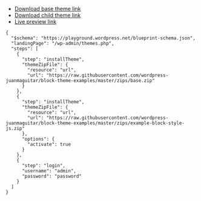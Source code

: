 - [Download base theme link](https://raw.githubusercontent.com/wordpress-juanmaguitar/block-theme-examples/master/zips/base.zip)
- [Download child theme link](https://raw.githubusercontent.com/wordpress-juanmaguitar/block-theme-examples/master/zips/example-block-style-js.zip)
- [Live preview link](https://playground.wordpress.net/#{%22$schema%22:%22https://playground.wordpress.net/blueprint-schema.json%22,%22landingPage%22:%22/wp-admin/themes.php%22,%22steps%22:[{%22step%22:%22installTheme%22,%22themeZipFile%22:{%22resource%22:%22url%22,%22url%22:%22https://raw.githubusercontent.com/wordpress-juanmaguitar/block-theme-examples/master/zips/base.zip%22}},{%22step%22:%22installTheme%22,%22themeZipFile%22:{%22resource%22:%22url%22,%22url%22:%22https://raw.githubusercontent.com/wordpress-juanmaguitar/block-theme-examples/master/zips/example-block-style-js.zip%22},%22options%22:{%22activate%22:true}},{%22step%22:%22login%22,%22username%22:%22admin%22,%22password%22:%22password%22}]})


```
{
  "$schema": "https://playground.wordpress.net/blueprint-schema.json",
  "landingPage": "/wp-admin/themes.php",
  "steps": [
    {
      "step": "installTheme",
      "themeZipFile": {
        "resource": "url",
        "url": "https://raw.githubusercontent.com/wordpress-juanmaguitar/block-theme-examples/master/zips/base.zip"
      }
    },
    {
      "step": "installTheme",
      "themeZipFile": {
        "resource": "url",
        "url": "https://raw.githubusercontent.com/wordpress-juanmaguitar/block-theme-examples/master/zips/example-block-style-js.zip"
      },
      "options": {
        "activate": true
      }
    },
    {
      "step": "login",
      "username": "admin",
      "password": "password"
    }
  ]
}
```